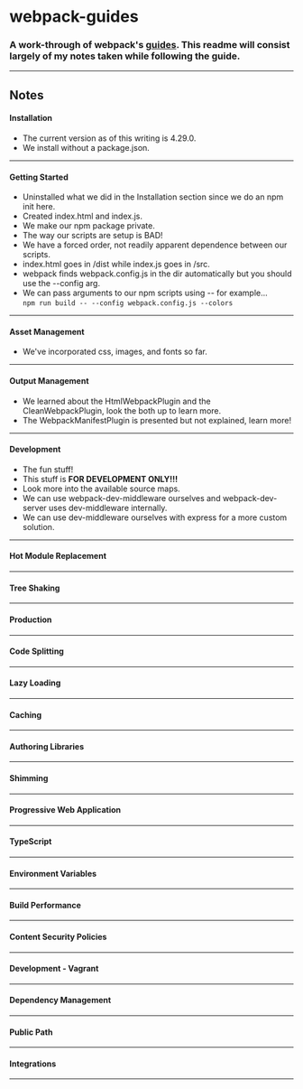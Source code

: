 # webpack-guides
### A work-through of webpack's [guides](https://webpack.js.org/guides). This readme will consist largely of my notes taken while following the guide.
---
## Notes
#### Installation
- The current version as of this writing is 4.29.0.
- We install without a package.json.
---
#### Getting Started
- Uninstalled what we did in the Installation section since we do an npm init here.
- Created index.html and index.js.
- We make our npm package private.
- The way our scripts are setup is BAD!
- We have a forced order, not readily apparent dependence between our scripts.
- index.html goes in /dist while index.js goes in /src.
- webpack finds webpack.config.js in the dir automatically but you should use the --config arg.
- We can pass arguments to our npm scripts using -- for example...  
`npm run build -- --config webpack.config.js --colors`
---
#### Asset Management
- We've incorporated css, images, and fonts so far.
---
#### Output Management
- We learned about the HtmlWebpackPlugin and the CleanWebpackPlugin, look the both up to learn more.
- The WebpackManifestPlugin is presented but not explained, learn more!
---
#### Development
- The fun stuff!
- This stuff is **FOR DEVELOPMENT ONLY!!!**
- Look more into the available source maps.
- We can use webpack-dev-middleware ourselves and webpack-dev-server uses dev-middleware internally.
- We can use dev-middleware ourselves with express for a more custom solution.
---
#### Hot Module Replacement
---
#### Tree Shaking
---
#### Production
---
#### Code Splitting
---
#### Lazy Loading
---
#### Caching
---
#### Authoring Libraries
---
#### Shimming
---
#### Progressive Web Application
---
#### TypeScript
---
#### Environment Variables
---
#### Build Performance
---
#### Content Security Policies
---
#### Development - Vagrant
---
#### Dependency Management
---
#### Public Path
---
#### Integrations
---